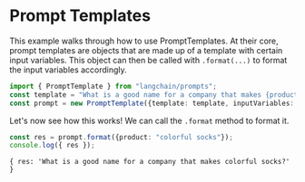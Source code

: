 # Prompt Templates

This example walks through how to use PromptTemplates.
At their core, prompt templates are objects that are made up of a template with certain input variables.
This object can then be called with `.format(...)` to format the input variables accordingly.

```typescript
import { PromptTemplate } from "langchain/prompts";
const template = "What is a good name for a company that makes {product}?"
const prompt = new PromptTemplate({template: template, inputVariables: ["product"]});
```

Let's now see how this works! We can call the `.format` method to format it.

```typescript
const res = prompt.format({product: "colorful socks"});
console.log({ res });
```

```shell
{ res: 'What is a good name for a company that makes colorful socks?' }
```
